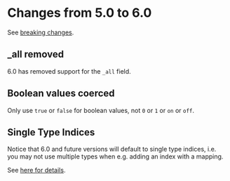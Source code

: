 # Changes from 5.0 to 6.0

See [breaking changes](https://www.elastic.co/guide/en/elasticsearch/reference/master/breaking-changes-6.0.html).

## _all removed

6.0 has removed support for the `_all` field.

## Boolean values coerced

Only use `true` or `false` for boolean values, not `0` or `1` or `on` or `off`.

## Single Type Indices

Notice that 6.0 and future versions will default to single type indices, i.e. you may not use multiple types when e.g. adding an index with a mapping.

See [here for details](https://www.elastic.co/guide/en/elasticsearch/reference/6.8/removal-of-types.html#_what_are_mapping_types).

